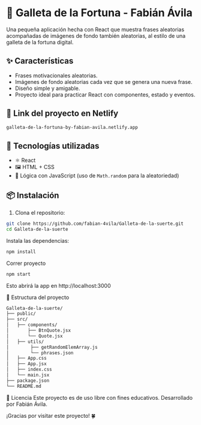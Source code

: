 # 🥠 Galleta de la Fortuna - Fabián Ávila

Una pequeña aplicación hecha con React que muestra frases aleatorias acompañadas de imágenes de fondo también aleatorias, al estilo de una galleta de la fortuna digital.

## ✨ Características

- Frases motivacionales aleatorias.
- Imágenes de fondo aleatorias cada vez que se genera una nueva frase.
- Diseño simple y amigable.
- Proyecto ideal para practicar React con componentes, estado y eventos.
## 🔗 Link del proyecto en Netlify
```bash
galleta-de-la-fortuna-by-fabian-avila.netlify.app
```
## 🧰 Tecnologías utilizadas

- ⚛️ React
- 🖼️ HTML + CSS
- 🎲 Lógica con JavaScript (uso de `Math.random` para la aleatoriedad)

## 📦 Instalación

1. Clona el repositorio:

```bash
git clone https://github.com/fabian-4vila/Galleta-de-la-suerte.git
cd Galleta-de-la-suerte
```
Instala las dependencias:

```bash
npm install
```
Correr proyecto
```bash
npm start
```
Esto abrirá la app en http://localhost:3000

📁 Estructura del proyecto

```bash
Galleta-de-la-suerte/
├── public/
├── src/
│   ├── components/
│       ├── BtnQuote.jsx
│       └── Quote.jsx  
│   ├── utils/
│        ├── getRandomElemArray.js
│        └── phrases.json
│   ├── App.css
│   ├── App.jsx
│   ├── index.css
│   └── main.jsx
├── package.json
└── README.md
```


📜 Licencia
Este proyecto es de uso libre con fines educativos.
Desarrollado por Fabián Ávila.

¡Gracias por visitar este proyecto! 🍀

